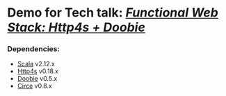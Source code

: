 Demo for Tech talk: [*Functional Web Stack: Http4s + Doobie*][1]
==================================

### Dependencies:
- [Scala] v2.12.x
- [Http4s] v0.18.x
- [Doobie] v0.5.x
- [Circe] v0.8.x

[Scala]:https://www.scala-lang.org/
[Http4s]:http://http4s.org/
[Doobie]:http://tpolecat.github.io/doobie/
[Circe]:https://circe.github.io/circe/
[1]:https://slides.com/cspinetta-desp/stack-web-funcional/

